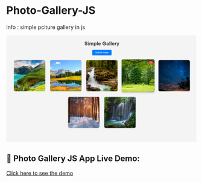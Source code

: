 # Photo-Gallery-JS
info : simple pciture gallery in js

![photo-galley](https://github.com/EbrahimVatankhah/photo-gallery-JS/blob/main/s-gallery-js.png?raw=true)



## 🔗 Photo Gallery JS App Live Demo:
[Click here to see the demo](https://EbrahimVatankhah.github.io/photo-gallery-JS/)